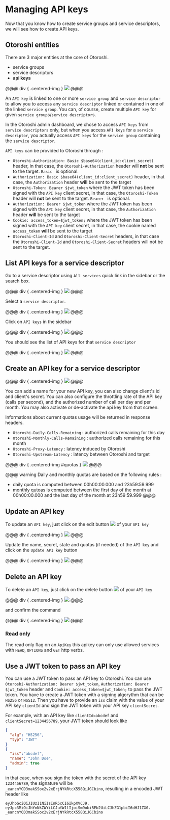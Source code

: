 # Managing API keys

Now that you know how to create service groups and service descriptors, we will see how to create API keys.

## Otoroshi entities

There are 3 major entities at the core of Otoroshi.

* service groups
* service descriptors
* **api keys**

@@@ div { .centered-img }
<img src="../img/models-apikey.png" />
@@@

An `API key` is linked to one or more `service group` and `service descriptor` to allow you to access any `service descriptor` linked or contained in one of the linked `service group`. You can, of course, create multiple `API key` for given `service group`s/`service descriptor`s.

In the Otoroshi admin dashboard, we chose to access `API keys` from `service descriptors` only, but when you access `API keys` for a `service descriptor`, you actually access `API keys` for the `service group` containing the `service descriptor`.

`API keys` can be provided to Otoroshi through :

* `Otoroshi-Authorization: Basic $base64(client_id:client_secret)` header, in that case, the `Otoroshi-Authorization` header will **not** be sent to the target. `Basic ` is optional.
* `Authorization: Basic $base64(client_id:client_secret)` header, in that case, the `Authorization` header **will** be sent to the target
* `Otoroshi-Token: Bearer $jwt_token` where the JWT token has been signed with the `API key` client secret, in that case, the `Otoroshi-Token` header will **not** be sent to the target. `Bearer ` is optional.
* `Authorization: Bearer $jwt_token` where the JWT token has been signed with the `API key` client secret, in that case, the `Authorization` header **will** be sent to the target
* `Cookie: access_token=$jwt_token;` where the JWT token has been signed with the `API key` client secret, in that case, the cookie named `access_token` **will** be sent to the target
* `Otoroshi-Client-Id` and `Otoroshi-Client-Secret` headers, in that case the `Otoroshi-Client-Id` and `Otoroshi-Client-Secret` headers will not be sent to the target.

## List API keys for a service descriptor

Go to a service descriptor using `All services` quick link in the sidebar or the search box.

@@@ div { .centered-img }
<img src="../img/sidebar-all-services.png" />
@@@

Select a `service descriptor`.

@@@ div { .centered-img }
<img src="../img/all-services.png" />
@@@

Click on `API keys` in the sidebar

@@@ div { .centered-img }
<img src="../img/sidebar-apikeys.png" />
@@@

You should see the list of API keys for that `service descriptor`

@@@ div { .centered-img }
<img src="../img/apikeys-list.png" />
@@@

## Create an API key for a service descriptor

@@@ div { .centered-img }
<img src="../img/add-apikey.png" />
@@@

You can add a name for your new API key, you can also change client's id and client's secret. You can also configure the throttling rate of the API key (calls per second), and the authorized number of call per day and per month. You may also activate or de-activate the api key from that screen.

Informations about current quotas usage will be returned in response headers.

* `Otoroshi-Daily-Calls-Remaining` : authorized calls remaining for this day
* `Otoroshi-Monthly-Calls-Remaining` : authorized calls remaining for this month
* `Otoroshi-Proxy-Latency` : latency induced by Otoroshi
* `Otoroshi-Upstream-Latency` : latency between Otoroshi and target

@@@ div { .centered-img #quotas }
<img src="../img/create-apikey.png" />
@@@

@@@ warning
Daily and monthly quotas are based on the following rules :

* daily quota is computed between 00h00:00.000 and 23h59:59.999
* monthly qutoas is computed between the first day of the month at 00h00:00.000 and the last day of the month at 23h59:59.999
@@@

## Update an API key

To update an `API key`, just click on the edit button <img src="../img/edit.png" /> of your `API key`

@@@ div { .centered-img }
<img src="../img/apikey-edit.png" />
@@@

Update the name, secret, state and quotas (if needed) of the `API key` and click on the `Update API key` button

@@@ div { .centered-img }
<img src="../img/apikey-update.png" />
@@@

## Delete an API key

To delete an `API key`, just click on the delete button <img src="../img/delete.png" /> of your `API key`

@@@ div { .centered-img }
<img src="../img/apikey-delete.png" />
@@@

and confirm the command

@@@ div { .centered-img }
<img src="../img/apikey-delete-confirm.png" />
@@@

### Read only

The read only flag on an `ApiKey` this apikey can only use allowed services with `HEAD`, `OPTIONS` and `GET` http verbs.

## Use a JWT token to pass an API key

You can use a JWT token to pass an API key to Otoroshi. 
You can use `Otoroshi-Authorization: Bearer $jwt_token`, `Authorization: Bearer $jwt_token` header and `Cookie: access_token=$jwt_token;` to pass the JWT token.
You have to create a JWT token with a signing algorythm that can be `HS256` or `HS512`. Then you have to provide an `iss` claim with the value of your API key `clientId` and sign the JWT token with your API key `clientSecret`.

For example, with an API key like `clientId=abcdef` and `clientSecret=1234456789`, your JWT token should look like

```json
{
  "alg": "HS256",
  "typ": "JWT"
}
{
  "iss":"abcdef",
  "name": "John Doe",
  "admin": true
}
```

in that case, when you sign the token with the secret of the API key `1234456789`, the signature will be `_eancnYCD3makSSox2v2xErjNYkRtcX558QiJGCbino`, resulting in a encoded JWT header like

```
eyJhbGciOiJIUzI1NiIsInR5cCI6IkpXVCJ9.
eyJpc3MiOiJhYmNkZWYiLCJuYW1lIjoiSm9obiBEb2UiLCJhZG1pbiI6dHJ1ZX0.
_eancnYCD3makSSox2v2xErjNYkRtcX558QiJGCbino
```
